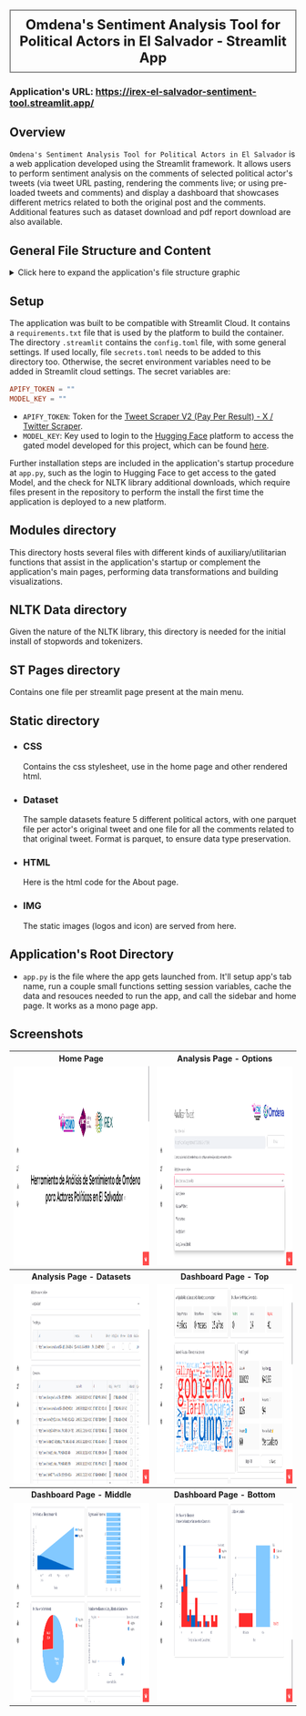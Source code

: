 <h1 style="font-size: 24px; font-weight: bold; text-align: center; padding: 10px; border: 2px solid #888;">Omdena's Sentiment Analysis Tool for Political Actors in El Salvador - Streamlit App</h1>

### Application's URL: <https://irex-el-salvador-sentiment-tool.streamlit.app/>

## Overview

`Omdena's Sentiment Analysis Tool for Political Actors in El Salvador` is a web application developed using the Streamlit framework. It allows users to perform sentiment analysis on the comments of selected political actor's tweets (via tweet URL pasting, rendering the comments live; or using pre-loaded tweets and comments) and display a dashboard that showcases different metrics related to both the original post and the comments. Additional features such as dataset download and pdf report download are also available.

## General File Structure and Content

<details>
  <summary>Click here to expand the application's file structure graphic</summary>

```
IREX-El-Salvador-Sentiment-Tool
+---.streamlit
|   config.toml
|   secrets.toml
|
+---modules
|   __init__.py
|   cache_functions.py
|   constants.py
|   generate_pdf.py
|   graph_functions.py
|   scraper.py
|   sidebar.py
|   utils.py
|
+---nltk_data
|   +---corpora
|   |   \---stopwords
|   |   |   stopwords.zip
|   +---tokenizers
|   |   \---punkt
|   |   |   punkt.zip
|   |
|  
+---src
|   analyse1.png
|   analyse2.png
|   dashboard1.png
|   dashboard2.png
|   dashboard3.png
|   home.png
|
+---st_pages
|   __init__.py
|   about.py
|   analyse.py
|   dashboard.py
|   home.py
|
+---static
|   +---css
|   |   styles.css
|   +---dataset
|   |   \---sample_datasets
|   |   |   gustavo_villatoro_tweet_comments.parquet
|   |   |   gustavo_villatoro_tweet.parquet
|   |   |   marcelo_larin_tweet_comments.parquet
|   |   |   marcelo_larin_tweet.parquet
|   |   |   nayib_bukele_tweet_comments.parquet
|   |   |   nayib_bukele_tweet.parquet
|   |   |   suecy_callejas_estrada_tweet_comments.parquet
|   |   |   suecy_callejas_estrada_tweet.parquet
|   |   |   walter_araujo_tweet_comments.parquet
|   |   |   walter_araujo_tweet.parquet
|   |   |
|   |
|   +---html
|   |   about.html
|   |
|
|   +---img
|   |   banner.png
|   |   favicon.png
|   |   omdena_logo.png
|   |   pce.png
|   |
|
|___.gitignore
|___app.py
|___README.md
|___requirements.txt
```

</details>

## Setup

The application was built to be compatible with Streamlit Cloud. It contains a `requirements.txt` file that is used by the platform to build the container. The directory `.streamlit` contains the `config.toml` file, with some general settings. If used locally, file `secrets.toml` needs to be added to this directory too. Otherwise, the secret environment variables need to be added in Streamlit cloud settings. The secret variables are:

```TOML
APIFY_TOKEN = ""
MODEL_KEY = ""
```

* `APIFY_TOKEN`: Token for the [Tweet Scraper V2 (Pay Per Result) - X / Twitter Scraper](https://apify.com/apidojo/tweet-scraper).
* `MODEL_KEY`: Key used to login to the [Hugging Face](https://huggingface.co/) platform to access the gated model developed for this project, which can be found [here](https://huggingface.co/sagar213/bert-base-spanish-wwm-uncased-finetuned-political_elsalvadore).

Further installation steps are included in the application's startup procedure at `app.py`, such as the login to Hugging Face to get access to the gated Model, and the check for NLTK library additional downloads, which require files present in the repository to perform the install the first time the application is deployed to a new platform.


## Modules directory

This directory hosts several files with different kinds of auxiliary/utilitarian functions that assist in the application's startup or complement the application's main pages, performing data transformations and building visualizations.

## NLTK Data directory

Given the nature of the NLTK library, this directory is needed for the initial install of stopwords and tokenizers.

## ST Pages directory

Contains one file per streamlit page present at the main menu.

## Static directory

* ### CSS

    Contains the css stylesheet, use in the home page and other rendered html.

* ### Dataset

    The sample datasets feature 5 different political actors, with one parquet file per actor's original tweet and one file for all the comments related to that original tweet. Format is parquet, to ensure data type preservation.

* ### HTML

    Here is the html code for the About page.

* ### IMG

    The static images (logos and icon) are served from here.

## Application's Root Directory

* `app.py` is the file where the app gets launched from. It'll setup app's tab name, run a couple small functions setting session variables, cache the data and resouces needed to run the app, and call the sidebar and home page. It works as a mono page app.

## Screenshots


<table>
    <tr>
        <th>Home Page</th>
        <th>Analysis Page - Options</th>
    </tr>
    </tr>
        <td><img src="src/home.png" alt="Home" style="height: 350px;"></td>
        <td><img src="src/analyse1.png" alt="Actor Options" style="height: 350px;"></td>
    </tr>
    <tr>
        <th>Analysis Page - Datasets</th>
        <th>Dashboard Page - Top</th>
    </tr>
    <tr>
        <td><img src="src/analyse2.png" alt="Datasets" style="height: 350px;"></td>
        <td><img src="src/dashboard1.png" alt="Dashboard Top" style="height: 350px;"></td>
    </tr>
    <tr>
        <th>Dashboard Page - Middle</th>
        <th>Dashboard Page - Bottom</th>
    </tr>
    <tr>
        <td><img src="src/dashboard2.png" alt="Dashboard Middle" style="height: 350px;"></td>
        <td><img src="src/dashboard3.png" alt="Dashboard Bottom" style="height: 350px;"></td>
    </tr>
</table>
